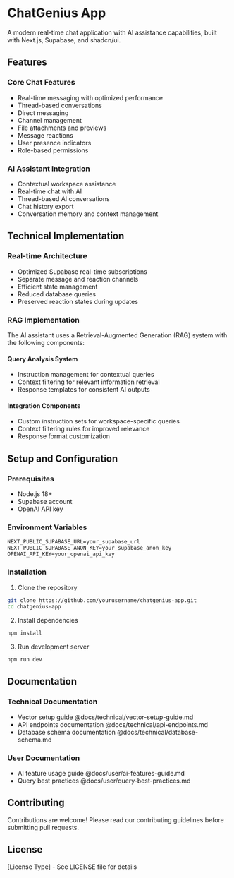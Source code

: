 # ChatGenius App

A modern real-time chat application with AI assistance capabilities, built with Next.js, Supabase, and shadcn/ui.

## Features

### Core Chat Features
- Real-time messaging with optimized performance
- Thread-based conversations
- Direct messaging
- Channel management
- File attachments and previews
- Message reactions
- User presence indicators
- Role-based permissions

### AI Assistant Integration
- Contextual workspace assistance
- Real-time chat with AI
- Thread-based AI conversations
- Chat history export
- Conversation memory and context management

## Technical Implementation

### Real-time Architecture
- Optimized Supabase real-time subscriptions
- Separate message and reaction channels
- Efficient state management
- Reduced database queries
- Preserved reaction states during updates

### RAG Implementation
The AI assistant uses a Retrieval-Augmented Generation (RAG) system with the following components:

#### Query Analysis System
- Instruction management for contextual queries
- Context filtering for relevant information retrieval
- Response templates for consistent AI outputs

#### Integration Components
- Custom instruction sets for workspace-specific queries
- Context filtering rules for improved relevance
- Response format customization

## Setup and Configuration

### Prerequisites
- Node.js 18+
- Supabase account
- OpenAI API key

### Environment Variables
```env
NEXT_PUBLIC_SUPABASE_URL=your_supabase_url
NEXT_PUBLIC_SUPABASE_ANON_KEY=your_supabase_anon_key
OPENAI_API_KEY=your_openai_api_key
```

### Installation
1. Clone the repository
```bash
git clone https://github.com/yourusername/chatgenius-app.git
cd chatgenius-app
```

2. Install dependencies
```bash
npm install
```

3. Run development server
```bash
npm run dev
```

## Documentation

### Technical Documentation
- Vector setup guide @docs/technical/vector-setup-guide.md
- API endpoints documentation @docs/technical/api-endpoints.md
- Database schema documentation @docs/technical/database-schema.md

### User Documentation
- AI feature usage guide @docs/user/ai-features-guide.md
- Query best practices @docs/user/query-best-practices.md

## Contributing

Contributions are welcome! Please read our contributing guidelines before submitting pull requests.

## License

[License Type] - See LICENSE file for details
